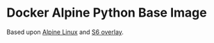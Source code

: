 # Docker Alpine Python Base Image

Based upon [Alpine Linux](https://hub.docker.com/_/alpine/) and [S6 overlay](https://github.com/just-containers/s6-overlay).
